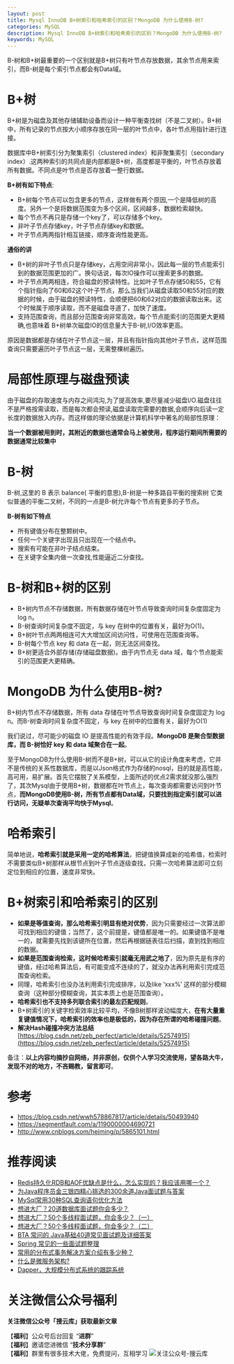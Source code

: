 ```yaml
---
layout: post
title: Mysql InnoDB B+树索引和哈希索引的区别？MongoDB 为什么使用B-树?
categories: MySQL
description: Mysql InnoDB B+树索引和哈希索引的区别？MongoDB 为什么使用B-树?
keywords: MySQL
---
```


B-树和B+树最重要的一个区别就是B+树只有叶节点存放数据，其余节点用来索引，而B-树是每个索引节点都会有Data域。

# B+树

B+树是为磁盘及其他存储辅助设备而设计一种平衡查找树（不是二叉树）。B+树中，所有记录的节点按大小顺序存放在同一层的叶节点中，各叶节点用指针进行连接。

数据库中B+树索引分为聚集索引（clustered index）和非聚集索引（secondary index）.这两种索引的共同点是内部都是B+树，高度都是平衡的，叶节点存放着所有数据。不同点是叶节点是否存放着一整行数据。

**B+树有如下特点**:

- B+树每个节点可以包含更多的节点，这样做有两个原因,一个是降低树的高度。另外一个是将数据范围变为多个区间，区间越多，数据检索越快。 
- 每个节点不再只是存储一个key了，可以存储多个key。
- 非叶子节点存储key，叶子节点存储key和数据。 
- 叶子节点两两指针相互链接，顺序查询性能更高。

**通俗的讲**
- B+树的非叶子节点只是存储key，占用空间非常小，因此每一层的节点能索引到的数据范围更加的广。换句话说，每次IO操作可以搜索更多的数据。
- 叶子节点两两相连，符合磁盘的预读特性。比如叶子节点存储50和55，它有个指针指向了60和62这个叶子节点，那么当我们从磁盘读取50和55对应的数据的时候，由于磁盘的预读特性，会顺便把60和62对应的数据读取出来。这个时候属于顺序读取，而不是磁盘寻道了，加快了速度。
- 支持范围查询，而且部分范围查询非常高效，每个节点能索引的范围更大更精确,也意味着 B+树单次磁盘IO的信息量大于B-树,I/O效率更高。

原因是数据都是存储在叶子节点这一层，并且有指针指向其他叶子节点，这样范围查询只需要遍历叶子节点这一层，无需整棵树遍历。

# 局部性原理与磁盘预读

由于磁盘的存取速度与内存之间鸿沟,为了提高效率,要尽量减少磁盘I/O.磁盘往往不是严格按需读取，而是每次都会预读,磁盘读取完需要的数据,会顺序向后读一定长度的数据放入内存。而这样做的理论依据是计算机科学中著名的局部性原理：

**当一个数据被用到时，其附近的数据也通常会马上被使用，程序运行期间所需要的数据通常比较集中**

# B-树

B-树,这里的 B 表示 balance( 平衡的意思),B-树是一种多路自平衡的搜索树 
它类似普通的平衡二叉树，不同的一点是B-树允许每个节点有更多的子节点。

**B-树有如下特点**

- 所有键值分布在整颗树中。
- 任何一个关键字出现且只出现在一个结点中。
- 搜索有可能在非叶子结点结束。
- 在关键字全集内做一次查找,性能逼近二分查找。

# B-树和B+树的区别

- B+树内节点不存储数据，所有数据存储在叶节点导致查询时间复杂度固定为 log n。
- B-树查询时间复杂度不固定，与 key 在树中的位置有关，最好为O(1)。
- B+树叶节点两两相连可大大增加区间访问性，可使用在范围查询等。
- B-树每个节点 key 和 data 在一起，则无法区间查找。
- B+树更适合外部存储(存储磁盘数据)。由于内节点无 data 域，每个节点能索引的范围更大更精确。

# MongoDB 为什么使用B-树?

B+树内节点不存储数据，所有 data 存储在叶节点导致查询时间复杂度固定为 log n。而B-树查询时间复杂度不固定，与 key 在树中的位置有关，最好为O(1)

我们说过，尽可能少的磁盘 IO 是提高性能的有效手段。**MongoDB 是聚合型数据库，而 B-树恰好 key 和 data 域聚合在一起**。

至于MongoDB为什么使用B-树而不是B+树，可以从它的设计角度来考虑，它并不是传统的关系性数据库，而是以Json格式作为存储的nosql，目的就是高性能，高可用，易扩展。首先它摆脱了关系模型，上面所述的优点2需求就没那么强烈了，其次Mysql由于使用B+树，数据都在叶节点上，每次查询都需要访问到叶节点，**而MongoDB使用B-树，所有节点都有Data域，只要找到指定索引就可以进行访问，无疑单次查询平均快于Mysql**。

# 哈希索引

简单地说，**哈希索引就是采用一定的哈希算法**，把键值换算成新的哈希值，检索时不需要类似B+树那样从根节点到叶子节点逐级查找，只需一次哈希算法即可立刻定位到相应的位置，速度非常快。

# B+树索引和哈希索引的区别

- **如果是等值查询，那么哈希索引明显有绝对优势**，因为只需要经过一次算法即可找到相应的键值；当然了，这个前提是，键值都是唯一的。如果键值不是唯一的，就需要先找到该键所在位置，然后再根据链表往后扫描，直到找到相应的数据。
- **如果是范围查询检索，这时候哈希索引就毫无用武之地了**，因为原先是有序的键值，经过哈希算法后，有可能变成不连续的了，就没办法再利用索引完成范围查询检索。
- 同理，哈希索引也没办法利用索引完成排序，以及like ‘xxx%’ 这样的部分模糊查询（这种部分模糊查询，其实本质上也是范围查询）。
- **哈希索引也不支持多列联合索引的最左匹配规则**。
- B+树索引的关键字检索效率比较平均，不像B树那样波动幅度大，**在有大量重复键值情况下，哈希索引的效率也是极低的，因为存在所谓的哈希碰撞问题**。
- **解决Hash碰撞冲突方法总结** [https://blog.csdn.net/zeb_perfect/article/details/52574915](https://blog.csdn.net/zeb_perfect/article/details/52574915)

备注：**以上内容均摘抄自网络，并非原创，仅供个人学习交流使用，望各路大牛，发现不对的地方，不吝赐教，留言即可**。


# 参考

- https://blog.csdn.net/wwh578867817/article/details/50493940
- https://segmentfault.com/a/1190000004690721
- http://www.cnblogs.com/heiming/p/5865101.html

# 推荐阅读

- [Redis持久化RDB和AOF优缺点是什么，怎么实现的？我应该用哪一个？](https://mp.weixin.qq.com/s?__biz=MzA3MTUzOTcxOQ==&mid=2452964601&idx=1&sn=dd04bf7d7aae4d0fd18a1bc1c06e8dd8&chksm=88ede991bf9a60874f5ccebfa952337f0572b4c784d1f567fbb7bdaae02c85bd734919844bdb&scene=21#wechat_redirect)
- [为Java程序员金三银四精心挑选的300余道Java面试题与答案](https://mp.weixin.qq.com/s?__biz=MzA3MTUzOTcxOQ==&mid=2452964581&idx=1&sn=80db3a55e2cf333659b0505f4a97de6c)
- [MySql常用30种SQL查询语句优化方法](https://mp.weixin.qq.com/s?__biz=MzA3MTUzOTcxOQ==&mid=2452964589&idx=2&sn=3e1cc9a632aec7cc3e5f71a2a4f076ee)
- [想进大厂？20道数据库面试题你会多少？](https://mp.weixin.qq.com/s?__biz=MzA3MTUzOTcxOQ==&mid=2452964589&idx=1&sn=545c9faa33cb192c6741c33039387cc7&chksm=88ede985bf9a6093ec327b34efe91488a3ad71ccceaa0d972e1312b9f33454cd944a0095b182#rd)
- [想进大厂？50个多线程面试题，你会多少？（一）](https://mp.weixin.qq.com/s?__biz=MzA3MTUzOTcxOQ==&mid=2452964569&idx=1&sn=10b22ac390594f03961cf48b72404444)
- [想进大厂？50个多线程面试题，你会多少？（二）](https://mp.weixin.qq.com/s?__biz=MzA3MTUzOTcxOQ==&mid=2452964573&idx=1&sn=6cc0042c0ad129f28a31a8ddad0bceb9)
- [BTA 常问的 Java基础40道常见面试题及详细答案](https://mp.weixin.qq.com/s?__biz=MzA3MTUzOTcxOQ==&mid=2452964547&idx=1&sn=ffd4eee6536356a79884b104a81d00b9)
- [Spring 常见的一些面试题整理](https://mp.weixin.qq.com/s?__biz=MzA3MTUzOTcxOQ==&mid=2452964577&idx=1&sn=b58ceb52d68eb6c4d7265a5648750336)
- [常用的分布式事务解决方案介绍有多少种？](https://mp.weixin.qq.com/s?__biz=MzA3MTUzOTcxOQ==&mid=2452964486&idx=1&sn=74f0067c8b3ac725e6d97c076d29d8ca)
- [什么是微服务架构?](https://mp.weixin.qq.com/s?__biz=MzA3MTUzOTcxOQ==&mid=2452964483&idx=1&sn=62707b3443a7a5dffc4106bcc21ff34e)
- [Dapper，大规模分布式系统的跟踪系统](https://mp.weixin.qq.com/s?__biz=MzA3MTUzOTcxOQ==&mid=2452964392&idx=1&sn=bcdb5be7d0b8895e50912163007f29c7)

# 关注微信公众号福利

**关注微信公众号「搜云库」获取最新文章**

【**福利**】公众号后台回复 “**进群**”  
【**福利**】邀请您进微信 “**技术分享群**”  
【**福利**】群里有很多技术大佬，免费提问，互相学习
![关注公众号-搜云库](http://www.ymq.io/images/souyunku.png "搜云库")
